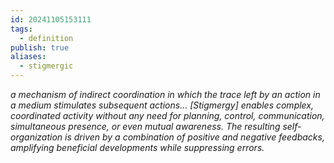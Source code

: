 ```yaml
---
id: 20241105153111
tags:
  - definition
publish: true
aliases:
  - stigmergic
---
```

*a mechanism of indirect coordination in which the trace left by an action in a medium stimulates subsequent actions… [Stigmergy] enables complex, coordinated activity without any need for planning, control, communication, simultaneous presence, or even mutual awareness. The resulting self-organization is driven by a combination of positive and negative feedbacks, amplifying beneficial developments while suppressing errors.*